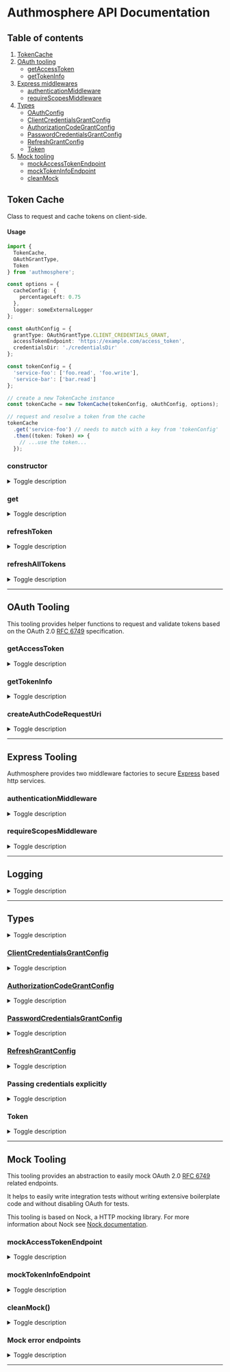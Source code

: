 # Authmosphere API Documentation

## Table of contents

1. [TokenCache](#token-cache)
2. [OAuth tooling](#oauth-tooling)
    * [getAccessToken](#getaccesstoken)
    * [getTokenInfo](#gettokeninfo)
3. [Express middlewares](#express-tooling)
    * [authenticationMiddleware](#authenticationmiddleware)
    * [requireScopesMiddleware](#requirescopesmiddleware)
4. [Types](#types)
    * [OAuthConfig](#oauthconfig)
    * [ClientCredentialsGrantConfig](#clientcredentialsgrantconfig)
    * [AuthorizationCodeGrantConfig](#clientcredentialsgrantconfig)
    * [PasswordCredentialsGrantConfig](#clientcredentialsgrantconfig)
    * [RefreshGrantConfig](#refreshgrantconfig)
    * [Token](#token)
5. [Mock tooling](#mock-tooling)
    * [mockAccessTokenEndpoint](#mockaccesstokenendpoint)
    * [mockTokenInfoEndpoint](#mocktokeninfoendpoint)
    * [cleanMock](#cleanmock)

## Token Cache

Class to request and cache tokens on client-side.

#### Usage

```typescript
import {
  TokenCache,
  OAuthGrantType,
  Token
} from 'authmosphere';

const options = {
  cacheConfig: {
    percentageLeft: 0.75
  },
  logger: someExternalLogger
};

const oAuthConfig = {
  grantType: OAuthGrantType.CLIENT_CREDENTIALS_GRANT,
  accessTokenEndpoint: 'https://example.com/access_token',
  credentialsDir: './credentialsDir'
};

const tokenConfig = {
  'service-foo': ['foo.read', 'foo.write'],
  'service-bar': ['bar.read']
};

// create a new TokenCache instance
const tokenCache = new TokenCache(tokenConfig, oAuthConfig, options);

// request and resolve a token from the cache
tokenCache
  .get('service-foo') // needs to match with a key from 'tokenConfig'
  .then((token: Token) => {
    // ...use the token...
  });
```

### constructor

<details>
<summary>Toggle description</summary>

#### Signature

```ts
constructor(tokenConfig, oauthConfig, options)
```

#### Arguments

* `tokenConfig: [key: string]: string[]` - Mapping between a name (representing a token) and the scopes requested for the corresponding token.
* `oauthConfig: TokenCacheOAuthConfig` -
  Either [`ClientCredentialsGrantConfig`](#clientcredentialsgrantconfig) or [`PasswordCredentialsGrantConfig`](#passwordcredentialsgrantconfig) plus the additional `tokenInfoEndpoint: string` property that specifies the URL of the token validation endpoint.
* [`options?: TokenCacheOptions`](./src/types/TokenCacheConfig.ts)
  * [`cacheConfig?: CacheConfig`](./src/types/TokenCacheConfig.ts)
    * `percentageLeft: number` - To determine when a token is expired locally (means when to issue a new token): if the token exists for `((1 - percentageLeft) * lifetime)` then issue a new one.
  * [`logger?: Logger`](#logging)

</details>

### get

<details>
<summary>Toggle description</summary>

Returns cached token or requests a new one if lifetime (as configured in `cacheOptions.cacheConfig`) is expired.

#### Signature

```ts
get(tokenName) => Promise<Token>
```

#### Arguments

* `tokenName: string` - Key of the token as configured in `tokenConfig`

#### Returns

[`Promise<Token>`](./src/types/Token.ts) that resolves with a token with configured scopes. In case of error rejects with an error message.

</details>

### refreshToken

<details>
<summary>Toggle description</summary>

Triggers the request of a new token. Invalidates the old cache entry.

#### Signature

```ts
refreshToken(tokenName: string) => Promise<Token>
```

#### Arguments

* `tokenName: string` - Key of the token as configured in `tokenConfig`

#### Returns

`Promise<Token>` that resolves with a token with configured scopes. In case of error rejects with an error message.

</details>

### refreshAllTokens

<details>
<summary>Toggle description</summary>

Triggers the request of a new token for all configured ones. Invalidates all cache entries.

#### Signature

```ts
refreshAllTokens() => Promise<TokenMap>
```

#### Returns

`Promise<TokenMap>` that resolves with a map of tokens with configured scopes. In case of error rejects with an error message.

</details>

---

## OAuth Tooling

This tooling provides helper functions to request and validate tokens based on the OAuth 2.0 [RFC 6749](https://tools.ietf.org/html/rfc6749) specification.

### getAccessToken

<details>
<summary>Toggle description</summary>

Requests a token based on the given configuration (which specifies the grant type and corresponding parameters). See the [`OAuthConfig` documentation](#types) for details.

#### Usage

```ts
import {
  OAuthGrantType,
  ClientCredentialsGrantConfig,
  Token,
  getAccessToken
} from 'authmosphere';

const config: ClientCredentialsGrantConfig = {
  grantType: OAuthGrantType.CLIENT_CREDENTIALS_GRANT,
  credentialsDir: './crendentials',
  accessTokenEndpoint: 'https://example.com/token_validation',
  scopes: ['my-app.read', 'my-app.write'];
};

getAccessToken(config)
  .then((token: Token) => {
    // ...use the token...
  })
  .catch((err) => {
    // ...handle the error...
  });
```

#### Signature

`getAccessToken(config[, logger]) => Promise<Token>`

#### Arguments

* [`config: OAuthConfig`](#types) - OAuth configuration for the request (specify grant type and corresponding parameters)
* [`logger?: Logger`](#logging)

#### Returns

`Promise<Token>` which resolves with the token if the request was successful. Otherwise, rejects with an error message.

</details>

### getTokenInfo

<details>
<summary>Toggle description</summary>

Requests validation information from the specified `tokenInfoUrl` and returns a `Promise` that resolves with these information, if the token is valid. Otherwise, it rejects with an error.

#### Usage

```ts
import {
  Token,
  getTokenInfo
} from 'authmosphere';

getTokenInfo('https://example.com/token_validation', '1234-5678-9000')
  .then((token: Token) => {
    // ...token is valid...
  })
  .catch((err) => {
    // ...token is invalid...
  })
```

#### Signature

`getTokenInfo<T>(tokenInfoUrl, accessToken[, logger]): Promise<Token<T>>`

#### Arguments

* `tokenInfoUrl: string` - OAuth endpoint for validating tokens
* `accessToken: string` - access token to be validated
* [`logger?: Logger`](#logging)

#### Returns

`Promise<Token>` which resolves with the validated token if it is valid. Otherwise, rejects with an error message.

</details>

### createAuthCodeRequestUri

<details>
<summary>Toggle description</summary>

Helper function to create the URI to request an authorization code when using the [Authorization Code Grant](https://tools.ietf.org/html/rfc6749#page-24).

⚠️ This function only creates the URI, it does not handle the actual request.

#### Usage

```ts
const uri = createAuthCodeRequestUri('https://example.com/authorize', 'http://your-app.com/handle-auth-code', '1234-client-id');
```

#### Signature

`createAuthCodeRequestUri(authorizationEndpoint, redirectUri, clientId[, queryParams]) => string`

#### Arguments

* `authorizationEndpoint: string` - [OAuth authorization endpoint](https://tools.ietf.org/html/rfc6749#page-18)
* `redirectUri: string` - Absolute URI specifying the endpoint the authorization code is responded to (see [OAuth 2.0 specification](https://tools.ietf.org/html/rfc6749#section-3.1.2) for details)
* `clientId: string` - [client id]((https://tools.ietf.org/html/rfc6749#section-2.2)) of the requesting application
* `queryParams?: { [index: string]: string }` - Set of key-value pairs which will be added as query parameters to the request (for example to add [`state` or `scopes`](https://tools.ietf.org/html/rfc6749#section-4.1.1))

#### Returns

`string` of the created request URI.

</details>

----

## Express Tooling

Authmosphere provides two middleware factories to secure [Express](http://expressjs.com/) based http services.

### authenticationMiddleware

<details>
<summary>Toggle description</summary>

Middleware that handles OAuth authentication for API endpoints. It extracts and validates the access token from the request.

If configured as a global middleware (see usage section), all requests need to provide a valid token to access the endpoint.
<br>
If some endpoints should be excluded from this restriction, they need to be added to the `options.publicEndpoints` array to be whitelisted.

If validation of the provided token fails the middleware rejects the request with status _401 UNAUTHORIZED_. <br>
To overwrite this behavior a custom handler can be specified by passing in `options.onNotAuthenticatedHandler` (see [`onNotAuthenticatedHandler`](./src/types/AuthenticationMiddlewareOptions.ts)).

* ⚠️&nbsp;&nbsp;While this middleware could also be configured per endpoint (i.e. `app.get(authenticationMiddleware(...), endpoint)` it is not recommended as using it as global middleware will force you into a whitelist setup.
  * Make sure `authenticationMiddleware` is at the top of the registered request handlers. This is essential to guarantee the enforceability of the whitelist strategy.
* ⚠️&nbsp;&nbsp;The middleware attaches metadata (scopes of the token) to the express request object. The `requireScopesMiddleware` relies on this information.


#### Usage

```typescript
import {
  authenticationMiddleware
} from 'authmosphere';

app.use(authenticationMiddleware({
  publicEndpoints: ['/heartbeat', '/status'],
  tokenInfoEndpoint: 'https://example.com/token_validation'
});
```

#### Signature

`authenticationMiddleware(options) => express.RequestHandler`

#### Arguments

* [`options`](./src/types/AuthenticationMiddlewareOptions.ts):
  * `tokenInfoEndpoint: string` - URL of the Token validation endpoint
  * `publicEndpoints?: string[]` - List of whitelisted API paths
  * [`logger?: Logger`](./src/types/Logger.ts)
  * [`onNotAuthenticatedHandler?: onNotAuthenticatedHandler`](./src/types/AuthenticationMiddlewareOptions.ts) - custom response handler

</details>

### requireScopesMiddleware

<details>
<summary>Toggle description</summary>

A factory that returns a middleware that compares scopes attached to `express.Request` object with a given list (`scopes` parameter). If all required scopes are matched, the middleware calls `next`. Otherwise, it rejects the request with _403 FORBIDDEN_.

* ⚠️&nbsp;&nbsp;This middleware requires scope information to be attached to the `Express.request` object. The `authenticationMiddleware` can do this job. Otherwise `request.$$tokeninfo.scope: string[]` has to be set manually.

There may occur cases where another type of authorization should be used. For that cases `options.precedenceFunction` has to be set. If the `precedence` function resolves with anything else than 'true', normal scope validation is applied afterwards.

Detailed middleware authorization flow:

```
+-----------------------------------+
|   is precedenceFunction defined?  |
+-----------------------------------+
        |             |
        |             | yes
        |             v
        |    +----------------------+  resolve(true)  +--------+       +---------------+
     no |    | precedenceFunction() |---------------->| next() | ----->| call endpoint |
        |    +----------------------+                 +--------+       +---------------+
        |             |
        |             | reject
        v             v
+-----------------------------------+        yes      +--------+       +---------------+
| scopes match with requiredScopes? |---------------->| next() |------>| call endpoint |
+-----------------------------------+                 +--------+       +---------------+
        |
    no/ |
  throw v
+----------------------------------+         yes      +--------------------------------+
| is onAuthorizationFailedHandler  |----------------->| onAuthorizationFailedHandler() |
| configured?                      |                  +--------------------------------+
+----------------------------------+
        |
        |               no                            +--------------------------------+
        +-------------------------------------------->|    response.sendStatus(403)    |
                                                      +--------------------------------+
```

#### Usage

```typescript
import {
  requireScopesMiddleware
} from 'authmosphere';

app.get('/secured/route', requireScopesMiddleware(['scopeA', 'scopeB']), (request, response) => {
  // handle request
});
```

#### Signature

`(scopes: string[], options?: ScopeMiddlewareOptions) => express.RequestHandler`

#### Arguments

* `scopes: string`
* [`options`](./src/types/ScopeMiddlewareOptions.ts) -
  * [`logger?: Logger`](./src/types/Logger.ts)
  * [onAuthorizationFailedHandler?: onAuthorizationFailedHandler](./src/types/AuthenticationMiddlewareOptions.ts) - Custom handler for failed authorizations
  * [`precedenceOptions?: precedenceOptions`](./src/types/PrecedenceFunction) - Function

</details>

---

## Logging

<details>
<summary>Toggle description</summary>

Logging is an essential part of Authmosphere's tooling. Authmosphere does not rely on `console` or any other specific logger library, instead every function expects a (optional) reference to an external logger. The logger must fulfill this interface:

```ts
interface Logger {
  info(message: string, error?: any): void;
  debug(message: string, error?: any): void;
  error(message: string, error?: any): void;
  fatal(message: string, error?: any): void;
  trace(message: string, error?: any): void;
  warn(message: string, error?: any): void;
}
```

</details>

---

## Types


<details>
<summary>Toggle description</summary>

### OAuthConfig

```ts
type OAuthConfig =
  ClientCredentialsGrantConfig   |
  AuthorizationCodeGrantConfig   |
  PasswordCredentialsGrantConfig |
  RefreshGrantConfig;
```

</details>

### [ClientCredentialsGrantConfig](https://tools.ietf.org/html/rfc6749#section-4.4)

<details>
<summary>Toggle description</summary>

```ts
type ClientCredentialsGrantConfig = {
  grantType: string;
  accessTokenEndpoint: string;
  queryParams?: { [index: string]: string };
  bodyParams?: { [index: string]: string };
  scopes?: string[];
  credentialsDir: string;
}
```

</details>

### [AuthorizationCodeGrantConfig](https://tools.ietf.org/html/rfc6749#section-4.1)

<details>
<summary>Toggle description</summary>

```ts
type AuthorizationCodeGrantConfig = {
  grantType: string;
  accessTokenEndpoint: string;
  queryParams?: { [index: string]: string };
  bodyParams?: { [index: string]: string };
  scopes?: string[];
  credentialsDir: string;
  code: string;
  redirectUri: string;
}
```

</details>

### [PasswordCredentialsGrantConfig](https://tools.ietf.org/html/rfc6749#section-4.3)

<details>
<summary>Toggle description</summary>

```ts
type PasswordCredentialsGrantConfig = {
  grantType: string;
  accessTokenEndpoint: string;
  queryParams?: { [index: string]: string };
  bodyParams?: { [index: string]: string };
  scopes?: string[];
  credentialsDir: string;
}
```

</details>

### [RefreshGrantConfig](https://tools.ietf.org/html/rfc6749#section-1.5)

<details>
<summary>Toggle description</summary>

```ts
type RefreshGrantConfig = {
  grantType: string;
  accessTokenEndpoint: string;
  queryParams?: { [index: string]: string };
  bodyParams?: { [index: string]: string };
  scopes?: string[];
  credentialsDir: string;
  refreshToken: string;
}
```

</details>

### Passing credentials explicitly

<details>
<summary>Toggle description</summary>

Instead of providing a credentials directory (`credentialsDir`) client and user credentials can be passed explicitly.

```ts
type ClientCredentialsGrantConfig = {
  grantType: string;
  accessTokenEndpoint: string;
  queryParams?: { [index: string]: string };
  bodyParams?: { [index: string]: string };
  scopes?: string[];
  clientId: string,
  clientSecret: string
}
```

Client credentials can be passed in via `clientId` and `clientSecret`, user credentials via `applicationUsername` and `applicationPassword`;

</details>

### Token

<details>
<summary>Toggle description</summary>

```ts
type Token<CustomTokenPart = {}> = CustomTokenPart & {
  access_token: string;
  expires_in?: number;
  scope?: string[];
  token_type?: string;
  local_expiry?: number;
};
```

Token type it can be extend to satisfy special needs:

```ts
const mytoken: Token<{ id: number }> = {
  access_token: 'abcToken',
  id: 2424242828
}
```

</details>

---

## Mock Tooling

This tooling provides an abstraction to easily mock OAuth 2.0 [RFC 6749](https://tools.ietf.org/html/rfc6749) related endpoints.

It helps to easily write integration tests without writing extensive boilerplate code and without disabling OAuth for tests.

This tooling is based on Nock, a HTTP mocking library. For more information about Nock see [Nock documentation](https://github.com/node-nock/nock).

### mockAccessTokenEndpoint

<details>
<summary>Toggle description</summary>

Creates a *very basic* mock of token endpoint as defined in [RFC 6749](https://tools.ietf.org/html/rfc6749).

The mocked endpoint will return a [token](./src/types/Token.ts) with the scopes specified in the request.

* ⚠️&nbsp;&nbsp;The mock does not validate the request
* ⚠️&nbsp;&nbsp;The mock holds a state that contains the created tokens
* ⚠️&nbsp;&nbsp;`cleanMock` resets the state and removes __all__ nocks

#### Usage

```typescript
mockAccessTokenEndpoint({
  url: 'https://example.com/access_token',
  times: 1
});
```

#### Signature

`mockAccessTokenEndpoint(options) => nock.Scope`

#### Arguments

* [`options`](./src/types/MockOptions.ts):
  * `url: string` - URL of the Token validation endpoint
  * `times?: number` - Defines number of calls the endpoint is mocked, default is `Number.MAX_SAFE_INTEGER`

</details>

### mockTokenInfoEndpoint

<details>
<summary>Toggle description</summary>

Creates a __very basic__ mock of a token validation endpoint.

Returns `200` and a Token object if the given token is valid (via query parameter).
The token is valid:

* If it is specified via options parameter
* If it was created by `mockAccessTokenEndpoint`

Return `400` if the given Token is invalid.

The optional `tokens` property in `MockOptions` can be used to restrict the list of valid access_tokens.

#### Usage

```typescript
mockTokeninfoEndpoint(
  {
    url: 'https://example.com//token_validation',
    times: 1
  },
  tokens: [
    {
      access_token: 'someToken123',
      scope: ['uid', 'something.read', 'something.write']
    }
  ]
);
```

#### Signature

`mockTokeninfoEndpoint(options, tokens) => nock.Scope`

#### Arguments

* [`options`](./src/types/MockOptions.ts):
  * `url: string` - URL of the Token validation endpoint
  * `times?: number` - Defines number of calls the endpoint is mocked, default is `Number.MAX_SAFE_INTEGER`
* `tokens?: Token[]` - List of valid tokens and their scopes.

</details>

### cleanMock()

<details>
<summary>Toggle description</summary>

* Remove all `nock` mocks (not only from this lib, really __ALL__)
* Resets the token state object used by `mockTokeninfoEndpoint` and `mockAccessTokenEndpoint`
and given tokens.

Hint:
Helpful when having multiple tests in a test suite, you can call `cleanMock()` in the `afterEach()` callback for example.

#### Usage

```typescript
cleanMock();
```

</details>

### Mock error endpoints

<details>
<summary>Toggle description</summary>

To mock failing OAuth Endpoints use this mocks:

* `mockAccessTokenEndpointWithErrorResponse`
* `mockTokeninfoEndpointWithErrorResponse`

#### Usage

```typescript
mockAccessTokenEndpointWithErrorResponse({
  url: 'https://example.com/access_token',
  times: 1
}, 401, { status: 'foo' });
```

#### Signature
`mockAccessTokenEndpointWithErrorResponse(options, httpStatus, responseBody) => nock.Scope`

#### Arguments

* [`options`](./src/types/MockOptions.ts):
  * `url: string` - URL of the Token validation endpoint
  * `times?: number` - Defines number of calls the endpoint is mocked, default is `Number.MAX_SAFE_INTEGER`
* `httpStatus: number` - StatusCode of the response
* `responseBody?: object`- Body of the response

</details>

----

